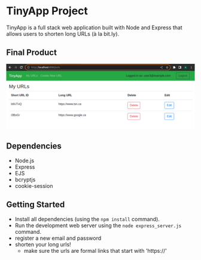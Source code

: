 # TinyApp Project

TinyApp is a full stack web application built with Node and Express that allows users to shorten long URLs (à la bit.ly).

## Final Product

!["Example of URL list page"](https://github.com/A-DUYVESTYN/tinyapp/blob/master/docs/TinyApp_urls_screenshot.png?raw=true)


## Dependencies

- Node.js
- Express
- EJS
- bcryptjs
- cookie-session

## Getting Started

- Install all dependencies (using the `npm install` command).
- Run the development web server using the `node express_server.js` command.
- register a new email and password
- shorten your long urls! 
    - make sure the urls are formal links that start with 'https://'